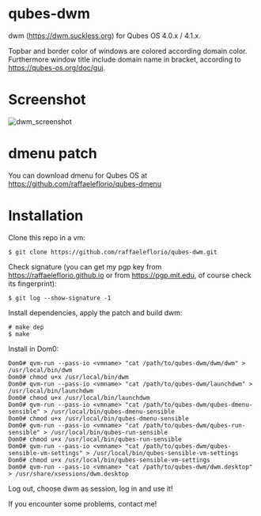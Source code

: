 # qubes-dwm

dwm (https://dwm.suckless.org) for Qubes OS 4.0.x / 4.1.x.

Topbar and border color of windows are colored according domain color. Furthermore window title include domain name in bracket, according to https://qubes-os.org/doc/gui.


# Screenshot
![dwm_screenshot](https://github.com/raffaeleflorio/qubes-dwm/blob/master/screenshots/dwm.png)

# dmenu patch
You can download dmenu for Qubes OS at https://github.com/raffaeleflorio/qubes-dmenu

# Installation
Clone this repo in a vm:
```
$ git clone https://github.com/raffaeleflorio/qubes-dwm.git
```

Check signature (you can get my pgp key from https://raffaeleflorio.github.io or from https://pgp.mit.edu, of course check its fingerprint):
```
$ git log --show-signature -1
```

Install dependencies, apply the patch and build dwm:
```
# make dep
$ make
```

Install in Dom0:
```
Dom0# qvm-run --pass-io <vmname> "cat /path/to/qubes-dwm/dwm/dwm" > /usr/local/bin/dwm
Dom0# chmod u+x /usr/local/bin/dwm
Dom0# qvm-run --pass-io <vmname> "cat /path/to/qubes-dwm/launchdwm" > /usr/local/bin/launchdwm
Dom0# chmod u+x /usr/local/bin/launchdwm
Dom0# qvm-run --pass-io <vmname> "cat /path/to/qubes-dwm/qubes-dmenu-sensible" > /usr/local/bin/qubes-dmenu-sensible
Dom0# chmod u+x /usr/local/bin/qubes-dmenu-sensible
Dom0# qvm-run --pass-io <vmname> "cat /path/to/qubes-dwm/qubes-run-sensible" > /usr/local/bin/qubes-run-sensible
Dom0# chmod u+x /usr/local/bin/qubes-run-sensible
Dom0# qvm-run --pass-io <vmname> "cat /path/to/qubes-dwm/qubes-sensible-vm-settings" > /usr/local/bin/qubes-sensible-vm-settings
Dom0# chmod u+x /usr/local/bin/qubes-sensible-vm-settings
Dom0# qvm-run --pass-io <vmname> "cat /path/to/qubes-dwm/dwm.desktop" > /usr/share/xsessions/dwm.desktop
```

Log out, choose dwm as session, log in and use it!

If you encounter some problems, contact me!
